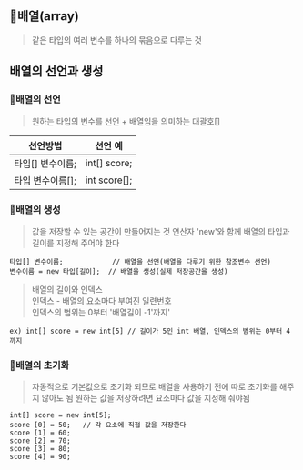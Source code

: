 ## 🔷배열(array)
> 같은 타입의 여러 변수를 하나의 묶음으로 다루는 것

## 배열의 선언과 생성
### 🔷배열의 선언
> 원하는 타입의 변수를 선언 + 배열임을 의미하는 대괄호[]    

|선언방법|선언 예|
|---|:---:|
|타입[] 변수이름;|int[]  score;|
|타입 변수이름[];|int score[];|  

### 🔷배열의 생성
> 값을 저장할 수 있는 공간이 만들어지는 것
> 연산자 'new'와 함께 배열의 타입과 길이를 지정해 주어야 한다

    타입[] 변수이름;            // 배열을 선언(배열을 다루기 위한 참조변수 선언)
    변수이름 = new 타입[길이];  // 배열을 생성(실제 저장공간을 생성)
    
> 배열의 길이와 인덱스    
> 인덱스 - 배열의 요소마다 부여진 일련번호     
> 인덱스의 범위는 0부터 '배열길이 -1'까지'

    ex) int[] score = new int[5] // 길이가 5인 int 배열, 인덱스의 범위는 0부터 4까지
    
### 🔷배열의 초기화
> 자동적으로 기본값으로 초기화 되므로 배열을 사용하기 전에 따로 초기화를 해주지 않아도 됨
> 원하는 값을 저장하려면 요소마다 값을 지정해 줘야됨

    int[] score = new int[5]; 
    score [0] = 50;   // 각 요소에 직접 값을 저장한다
    score [1] = 60;
    score [2] = 70;
    score [3] = 80;
    score [4] = 90;
